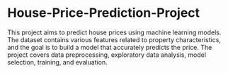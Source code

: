 # House-Price-Prediction-Project
This project aims to predict house prices using machine learning models. The dataset contains various features related to property characteristics, and the goal is to build a model that accurately predicts the price. The project covers data preprocessing, exploratory data analysis, model selection, training, and evaluation.
